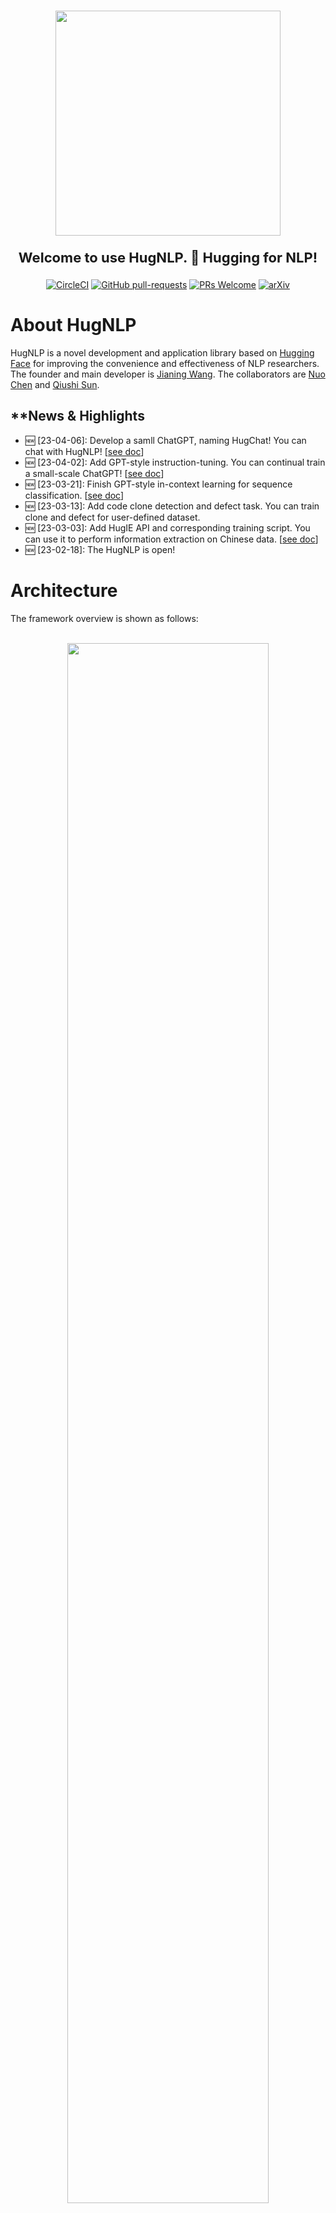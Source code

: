 
<p align="center">
    <br>
    <img src="images/logo.png" width="360"/>
    <br>
</p>

<p align="center" style="font-size:22px;"> <b> Welcome to use HugNLP. 🤗 Hugging for NLP! </b>
</p>

<div align="center">

[![CircleCI](https://dl.circleci.com/status-badge/img/gh/wjn1996/HugNLP/tree/main.svg?style=svg)](https://dl.circleci.com/status-badge/redirect/gh/wjn1996/HugNLP/tree/main)
[![GitHub pull-requests](https://img.shields.io/github/issues-pr/wjn1996/HugNLP.svg)](https://github.com/wjn1996/HugNLP/pull/)
[![PRs Welcome](https://img.shields.io/badge/PRs-welcome-brightgreen.svg?style=flat-square)](http://makeapullrequest.com)
[![arXiv](https://img.shields.io/badge/arXiv-2302.14286-b31b1b.svg)](https://arxiv.org/abs/2302.14286)

</div>

# About HugNLP

HugNLP is a novel development and application library based on [Hugging Face](https://huggingface.co/) for improving the convenience and effectiveness of NLP researchers. The founder and main developer is [Jianing Wang](https://wjn1996.github.io/). The collaborators are [Nuo Chen](https://github.com/nchen909) and [Qiushi Sun](https://github.com/QiushiSun).

## **News & Highlights

- 🆕 [23-04-06]: Develop a samll ChatGPT, naming HugChat! You can chat with HugNLP! [[see doc](./documents/instruction_prompting/generative_instruction_tuning.md)]
- 🆕 [23-04-02]: Add GPT-style instruction-tuning. You can continual train a small-scale ChatGPT! [[see doc](./documents/instruction_prompting/generative_instruction_tuning.md)]
- 🆕 [23-03-21]: Finish GPT-style in-context learning for sequence classification. [[see doc](./documents/instruction_prompting/incontext_learning_for_cls.md)]
- 🆕 [23-03-13]: Add code clone detection and defect task. You can train clone and defect for user-defined dataset.
- 🆕 [23-03-03]: Add HugIE API and corresponding training script. You can use it to perform information extraction on Chinese data. [[see doc](./documents/information_extraction/HugIE.md)]
- 🆕 [23-02-18]: The HugNLP is open!

# Architecture

The framework overview is shown as follows:

<p align="center">
    <br>
    <img src="images/overview.png" width="80%"/>
    <br>
<p>

### Models

In HugNLP, we provide some popular transformer-based models as backbones, such as BERT, RoBERTa, GPT-2, etc. We also release our pre-built KP-PLM, a novel knowledge-enhanced pre-training paradigm to inject factual knowledge and can be easily used for arbitrary PLMs.
Apart from basic PLMs, we also implement some task-specific models, involving sequence classification, matching, labeling, span extraction, multi-choice, and text generation.
Notably, we develop standard fine-tuning (based on CLS Head and prompt-tuning models that enable PLM tuning on classification tasks.
For few-shot learning settings, HugNLP provides a prototypical network in both few-shot text classification and named entity recognition (NER).

In addition, we also incorporate some plug-and-play utils in HugNLP.

1. Parameter Freezing. If we want to perform parameter-efficient learning, which aims to freeze some parameters in PLMs to improve the training efficiency, we can set the configure `use_freezing` and freeze the backbone. A use case is shown in Code.
2. Uncertainty Estimation aims to calculate the model certainty when in semi-supervised learning.
3. We also design Prediction Calibration, which can be used to further improve the accuracy by calibrating the distribution and alleviating the semantics bias problem.

### Processors

Processors aim to load the dataset and process the task examples in a pipeline containing sentence tokenization, sampling, and tensor generation.
Specifically, users can directly obtain the data through `load_dataset`, which can directly download it from the Internet or load it from the local disk.
For different tasks, users should define a task-specific data collator, which aims to transform the original examples into model input tensor features.

### Applications

It provides rich modules for users to build real-world applications and products by selecting among an array of settings from Models and Processors.

# Core Capacities

We provide some core capacities to support the NLP downstream applications.

### Knowledge-enhanced Pre-trained Language Model

Conventional pre-training methods lack factual knowledge.
To deal with this issue, we present KP-PLM with a novel knowledge prompting paradigm for knowledge-enhanced pre-training.
Specifically, we construct a knowledge sub-graph for each input text by recognizing entities and aligning with the knowledge base and decompose this sub-graph into multiple relation paths, which can be directly transformed into language prompts.

### Prompt-based Fine-tuning

Prompt-based fine-tuning aims to reuse the pre-training objective (e.g., Masked Language Modeling, Causal Language Modeling) and utilizes a well-designed template and verbalizer to make predictions, which has achieved great success in low-resource settings.
We integrate some novel approaches into HugNLP, such as PET, P-tuning, etc.

### Instruction Tuning & In-Context Learning

Instruction-tuning and in-context learning enable few/zero-shot learning without parameter update, which aims to concatenate the task-aware instructions or example-based demonstrations to prompt GPT-style PLMs to generate reliable responses.
So, all the NLP tasks can be unified into the same format and can substantially improve the models" generalization.
Inspired by this idea, we extend it into other two paradigms:

1. extractive-style paradigm: we unify various NLP tasks into span extraction, which is the same as extractive question answering.
2. inference-style paradigm: all the tasks can be viewed as natural language inference to match the relations between inputs and outputs.
3. generative-style paradigm: we unify all the tasks into generative format, and train the causal models based on instruction-tuning, in-context learning or chain-of-thought.

### Self-training with Uncertainty Estimation

Self-training can address the labeled data scarcity issue by leveraging the large-scale unlabeled data in addition to labeled data, which is one of the mature paradigms in semi-supervised learning.
However, the standard self-training may generate too much noise, inevitably degrading the model performance due to confirmation bias.
Thus, we present uncertainty-aware self-training. Specifically, we train a teacher model on few-shot labeled data, and then use Monte Carlo (MC) dropout technique in Bayesian neural network (BNN) to approximate the model certainty, and judiciously select the examples that have a higher model certainty of the teacher.

### Parameter-Efficient Learning

To improve the training efficiency of HugNLP, we also implement parameter-efficient learning, which aims to freeze some parameters in the backbone so that we only tune a few parameters during model training.
We develop some novel parameter-efficient learning approaches, such as Prefix-tuning, Adapter-tuning, BitFit and LoRA, etc.

# Installation

> git clone https://github.com/wjn1996/HugNLP.git
>
> cd HugNLP
>
> python3 setup.py install

At present, the project is still being developed and improved, and there may be some `bugs` in use, please understand. We also look forward to your being able to ask issues or committing some valuable pull requests.

# Pre-built Applications Overview

We demonstrate all pre-built applications in HugNLP. You can choose one application to use HugNLP. You can also click the link to see the details document.

| **Applications**           | **Runing Tasks**        | **Task Notes**                                                                                                                                                                                                                                                    | **PLM Models**                    | **Documents**                                                           |
| -------------------------------- | ----------------------------- | ----------------------------------------------------------------------------------------------------------------------------------------------------------------------------------------------------------------------------------------------------------------------- | --------------------------------------- | ----------------------------------------------------------------------------- |
| **Default Application**    | run_seq_cls.sh                | **Goal**: Standard **Fine-tuning** or **Prompt-tuning** for sequence classification on user-defined dataset. `<br>` **Path**: applications/default_applications                                                                               | BERT, RoBERTa, DeBERTa                  | [click](./documents/default_tasks/default_sequence_classification.md)            |
|                                  | run_seq_labeling.sh           | **Goal**: Standard **Fine-tuning** for sequence labeling on user-defined dataset. `<br>` **Path**: applications/default_applications                                                                                                                | BERT, RoBERTa, ALBERT                   |                                                                               |
| **Pre-training**           | run_pretrain_mlm.sh           | **Goal**: Pre-training via **Masked Language Modeling** (MLM). `<br>` **Path**: applications/pretraining/                                                                                                                                           | BERT, RoBERTa                           | [click](./documents/pretraining/Masked%20LM%20for%20Continual%20Pre-training.md) |
|                                  | run_pretrain_casual_lm.sh     | **Goal**: Pre-training via **Causal Language Modeling** (CLM). `<br>` **Path**: applications/pretraining                                                                                                                                            | BERT, RoBERTa                           | [click](./documents/pretraining/Causal%20LM%20for%20Continual%20Pre-training.md) |
| **GLUE Benchmark**         | run_glue.sh                   | **Goal**: Standard **Fine-tuning** or **Prompt-tuning** for GLUE classification tasks. `<br>` **Path**: applications/benchmark/glue                                                                                                           | BERT, RoBERTa, DeBERTa                  |                                                                               |
|                                  | run_causal_incontext_glue.sh  | **Goal**: **In-context learning** for GLUE classification tasks. `<br>` **Path**: applications/benchmark/glue                                                                                                                                       | GPT-2                                   |                                                                               |
| **CLUE Benchmark**         | clue_finetune_dev.sh          | **Goal**: Standard **Fine-tuning** and **Prompt-tuning** for CLUE classification task。 `<br>` **Path**: applications/benchmark/clue                                                                                                          | BERT, RoBERTa, DeBERTa                  |                                                                               |
|                                  | run_clue_cmrc.sh              | **Goal**: Standard **Fine-tuning** for CLUE CMRC2018 task. `<br>` **Path**: applications/benchmark/cluemrc                                                                                                                                          | BERT, RoBERTa, DeBERTa                  |                                                                               |
|                                  | run_clue_c3.sh                | **Goal**: Standard **Fine-tuning** for CLUE C3 task. `<br>` **Path**: applications/benchmark/cluemrc                                                                                                                                                | BERT, RoBERTa, DeBERTa                  |                                                                               |
|                                  | run_clue_chid.sh              | **Goal**: Standard **Fine-tuning** for CLUE CHID task. `<br>` **Path**: applications/benchmark/cluemrc                                                                                                                                              | BERT, RoBERTa, DeBERTa                  |                                                                               |
| **Instruction-Prompting**  | run_causal_instruction.sh     | **Goal**: **Cross-task training** via generative Instruction-tuning based on causal PLM. `<font color='red'>`**You can use it to train a small ChatGPT**`</font>`. `<br>` **Path**: applications/instruction_prompting/instruction_tuning | GPT2                                    | [click](./documents/instruction_prompting/generative_instruction_tuning.md)      |
|                                  | run_zh_extract_instruction.sh | **Goal**: **Cross-task training** via extractive Instruction-tuning based on Global Pointer model. `<br>` **Path**: applications/instruction_prompting/chinese_instruction                                                                          | BERT, RoBERTa, DeBERTa                  | [click](./documents/instruction_prompting/instruction_tuning.md)                 |
|                                  | run_causal_incontext_cls.sh   | **Goal**: **In-context learning** for user-defined classification tasks. `<br>` **Path**: applications/instruction_prompting/incontext_learning                                                                                                     | GPT-2                                   | [click](./documents/instruction_prompting/incontext_learning_for_cls.md)         |
| **Information Extraction** | run_extractive_unified_ie.sh  | **Goal**: **HugIE**: training a unified chinese information extraction via extractive instruction-tuning. `<br>` **Path**: applications/information_extraction/HugIE                                                                                | BERT, RoBERTa, DeBERTa                  | [click](./documents/information_extraction/HugIE.md)                             |
|                                  | api_test.py                   | **Goal**: HugIE: API test. `<br>` **Path**: applications/information_extraction/HugIE                                                                                                                                                                     | -                                       | [click](./documents/information_extraction/HugIE.md)                             |
|                                  | run_fewnerd.sh                | **Goal**: **Prototypical learning** for named entity recognition, including SpanProto, TokenProto `<br>` **Path**: applications/information_extraction/fewshot_ner                                                                                  | BERT                                    |                                                                               |
| **Code NLU**               | run_clone_cls.sh              | **Goal**: Standard **Fine-tuning** for code clone classification task. `<br>` **Path**: applications/code/code_clone                                                                                                                                | CodeBERT, CodeT5, GraphCodeBERT, PLBART |                                                                               |
|                                  | run_defect_cls.sh             | **Goal**: Standard **Fine-tuning** for code defect classification task. `<br>` **Path**: applications/code/code_defect                                                                                                                              | CodeBERT, CodeT5, GraphCodeBERT, PLBART |                                                                               |

More details of the pre-built applications and settings with the designed models and processors can be found in [HugNLP Documents](./documents/README.md).

# Quick Use

Here we provide an example to show you to quick use HugNLP.
If you want to perform a classification task on user-defined dataset, you can prepare three json files (``train.json``, ``dev.json``, ``test.json``) on a directory. And you can run the script file

> bash ./application/default_applications/run_seq_cls.sh

Before the experiment, you must define the following parameters in the script file ``run_seq_cls.sh``.

- --model_name_or_path: the pre-trained model name or path. e.g. bert-base-uncased
- --data_path: the path of the dataset (including ``train.json``, ``dev.json`` and ``test.json``), e.g. ``./datasets/data_example/cls/``.
- --user_defined: you must define label_names if there is not exist a ``label_names.txt``.

If you want to use prompt-based fine-tuning, you can add the following parameters:

- --use_prompt_for_cls
- ---task_type: one of ``masked_prompt_cls``, ``masked_prompt_prefix_cls``,``masked_prompt_ptuning_cls``, ``masked_prompt_adapter_cls``.

You also should add ``template.json`` and ``label_words_mapping.json``.

If you wang to use parameter-efficient learning, you can add the following parameter:

- --use_freezing

The example of ``run_seq_cls.sh`` is:

```bash
path=chinese-macbert-base
MODEL_TYPE=bert
data_path=/wjn/frameworks/HugNLP/datasets/data_example/cls
TASK_TYPE=head_cls
len=196
bz=4
epoch=10
eval_step=50
wr_step=10
lr=1e-05

export CUDA_VISIBLE_DEVICES=0,1
python3 -m torch.distributed.launch --nproc_per_node=2 --master_port=6014 hugnlp_runner.py \
--model_name_or_path=$path \
--data_dir=$data_path \
--output_dir=./outputs/default/sequence_classification\
--seed=42 \
--exp_name=default-cls \
--max_seq_length=$len \
--max_eval_seq_length=$len \
--do_train \
--do_eval \
--do_predict \
--per_device_train_batch_size=$bz \
--per_device_eval_batch_size=4 \
--gradient_accumulation_steps=1 \
--evaluation_strategy=steps \
--learning_rate=$lr \
--num_train_epochs=$epoch \
--logging_steps=100000000 \
--eval_steps=$eval_step \
--save_steps=$eval_step \
--save_total_limit=1 \
--warmup_steps=$wr_step \
--load_best_model_at_end \
--report_to=none \
--task_name=default_cls \
--task_type=$TASK_TYPE \
--model_type=$MODEL_TYPE \
--metric_for_best_model=acc \
--pad_to_max_length=True \
--remove_unused_columns=False \
--overwrite_output_dir \
--fp16 \
--label_names=labels \
--keep_predict_labels \
--user_defined="label_names=entailment,neutral,contradiction"
```

# Quick Develop

This section is for developer.
HugNLP is easy to use and develop. We draw a workflow in the following figure to show how to develop a new running task.

<p align="center">
    <br>
    <img src="images/workflow.png" width="90%"/>
    <br>
</p>
It consists of five main steps, including library installation, data preparation, processor selection or design, model selection or design, and application design.
This illustrates that HugNLP can simplify the implementation of complex NLP models and tasks.

# Demo API Example

Here, we show an example of the pre-built API application: **HugIE: Towards Chinese Unified Information Extraction via Extractive MRC and Instruction-tuning**.

### Introduction:

Information Extraction (IE) aims to extract structure knowledge from un-structure text. The structure knowledge is formed as a triple ""(head_entity, relation, tail_entity)"". IE consists of two main tasks:

- Named Entity Recognition (NER) aims to extract all entity mentions of one type.
- Relation Extraction (RE). It has two kinds of goal, the first aims to classify the relation between two entities, and the second aims to predict the tail entity when given one head entity and the corresponding relation.

### Solutions:

- We unify the tasks of NER and RE into the paradigm of extractive question answering (i.e., machine reading comprehension).
- We design task-specific instruction and language prompts for NER and RE.

> For the NER task:
>
> - instruction: "找到文章中所有【{entity_type}】类型的实体？文章：【{passage_text}】"
>
> For the RE task:
>
> - instruction: "找到文章中【{head_entity}】的【{relation}】？文章：【{passage_text}】"

- During the training, we utilize Global Pointer with Chinese-Macbert as the basic model.；

### Usage:

Our model is saved in Hugging Face: [https://huggingface.co/wjn1996/wjn1996-hugnlp-hugie-large-zh](https://huggingface.co/wjn1996/wjn1996-hugnlp-hugie-large-zh).

Quick use HugIE for Chinese information extraction：

```python
from applications.information_extraction.HugIE.api_test import HugIEAPI
model_type = "bert"
hugie_model_name_or_path = "wjn1996/wjn1996-hugnlp-hugie-large-zh"
hugie = HugIEAPI("bert", hugie_model_name_or_path)
text = "央广网北京2月23日消息 据中国地震台网正式测定，2月23日8时37分在塔吉克斯坦发生7.2级地震，震源深度10公里，震中位于北纬37.98度，东经73.29度，距我国边境线最近约82公里，地震造成新疆喀什等地震感强烈。"

entity = "塔吉克斯坦地震"
relation = "震源位置"
predictions, topk_predictions = hugie.request(text, entity, relation=relation)
print("entity:{}, relation:{}".format(entity, relation))
print("predictions:\n{}".format(predictions))
print("topk_predictions:\n{}".format(predictions))
print("\n\n")

"""
# 事件信息输出结果：
entity:塔吉克斯坦地震, relation:震源位置
predictions:
{0: ["10公里", "距我国边境线最近约82公里", "北纬37.98度，东经73.29度", "北纬37.98度，东经73.29度，距我国边境线最近约82公里"]}
topk_predictions:
{0: [{"answer": "10公里", "prob": 0.9895901083946228, "pos": [(80, 84)]}, {"answer": "距我国边境线最近约82公里", "prob": 0.8584909439086914, "pos": [(107, 120)]}, {"answer": "北纬37.98度，东经73.29度", "prob": 0.7202121615409851, "pos": [(89, 106)]}, {"answer": "北纬37.98度，东经73.29度，距我国边境线最近约82公里", "prob": 0.11628123372793198, "pos": [(89, 120)]}]}
"""

entity = "塔吉克斯坦地震"
relation = "时间"
predictions, topk_predictions = hugie.request(text, entity, relation=relation)
print("entity:{}, relation:{}".format(entity, relation))
print("predictions:\n{}".format(predictions))
print("topk_predictions:\n{}".format(predictions))
print("\n\n")

"""
# 事件信息输出结果：
entity:塔吉克斯坦地震, relation:时间
predictions:
{0: ["2月23日8时37分"]}
topk_predictions:
{0: [{"answer": "2月23日8时37分", "prob": 0.9999995231628418, "pos": [(49, 59)]}]}
"""
```

# Contact

You can contact the author `Jianing Wang` from github.
The interaction group in QQ or dingding will come soon.

# Cite Me

If you find this repository helpful, feel free to cite our paper:

```latex
@misc{wang2023hugnlp,
  doi       = {10.48550/ARXIV.2302.14286},
  url       = {https://arxiv.org/abs/2302.14286},
  author    = {Jianing Wang, Nuo Chen, Qiushi Sun, Wenkang Huang, Chengyu Wang, Ming Gao},
  title     = {HugNLP: A Unified and Comprehensive Library for Natural Language Processing},
  year      = {2023}
}
```

# References

1. Jianing Wang, Wenkang Huang, Minghui Qiu, Qiuhui Shi, Hongbin Wang, Xiang Li, Ming Gao:
   Knowledge Prompting in Pre-trained Language Model for Natural Language Understanding. EMNLP 2022: 3164-3177
2. Chengyu Wang, Jianing Wang, Minghui Qiu, Jun Huang, Ming Gao: TransPrompt: Towards an Automatic Transferable Prompting Framework for Few-shot Text Classification. EMNLP 2021: 2792-2802
3. Jianing Wang, Chengyu Wang, Jun Huang, Ming Gao, Aoying Zhou: Uncertainty-aware Self-training for Low-resource Neural Sequence Labeling. AAAI 2023.

# Acknowledgement

We thank to the Platform of AI (PAI) in Alibaba Group to support our work. The friend framework is [EasyNLP](https://github.com/alibaba/EasyNLP). We also thank all the developers that contribute to our work!
